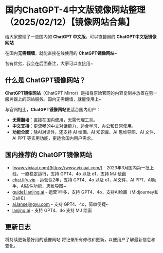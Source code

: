 # 国内ChatGPT-4中文版镜像网站整理（2025/02/12）【镜像网站合集】  

给大家整理了一些国内的 **ChatGPT 中文版**，可以直接用的 **ChatGPT中文版镜像网站**

在国内**无需翻墙**，就能直接在线使用的 **ChatGPT镜像网站**~

各有优劣，我会在后面备注，大家可以直接用~

## 什么是 ChatGPT镜像网站？

**ChatGPT镜像网站**（ChatGPT Mirror）是指将原始官网的内容复制并放置在另一服务器上的网站服务。国内无需翻墙，就能使用上~

与官网相比，**ChatGPT镜像网站**更适合国内用户：

- **无需翻墙**：直接在国内使用，无需代理工具。
- **中文支持**：更流畅的中文对话能力，适合学习、办公和日常使用。
- **功能全面**：除AI对话外，还支持 AI 绘画、AI 知识库、AI 思维导图、AI 文件、AI PPT 等实用功能，更适合国内用户需求。

## 国内推荐的 ChatGPT镜像网站

- [www.yixiaai.com](https://www.yixiaai.com/) - 2023年3月国内第一批上线，一直稳定运行，支持 GPT4、4o 以及 o1，支持 MJ 绘画
- [chat.lify.vip](https://chat.lify.vip/) - 运营快2年，支持 GPT4、4o 以及 o1，AI文件、AI PPT、AI助手、AI插件功能、思维导图~
- [guide1.lanjing.ai](https://guide1.lanjing.ai/) - 运营1年多，支持 GPT4、4o，支持AI绘画（Midjourney和Dall·E）
- [ai.lansejingyu.com](https://ai.lansejingyu.com/) - 支持 GPT4、4o，简单便捷~
- [lanjing.ai](https://lanjing.ai/) - 支持 GPT4、4o 支持 MJ 绘画

## 更新日志

将持续更新最好用的镜像网站
将记录所有修改和更新，以便用户了解最新信息和变化。

